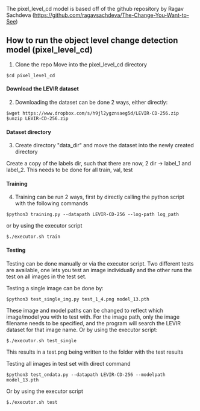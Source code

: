 
The pixel_level_cd model is based off of the github repository by Ragav Sachdeva (https://github.com/ragavsachdeva/The-Change-You-Want-to-See)

## How to run the object level change detection model (pixel_level_cd)
1. Clone the repo
Move into the pixel_level_cd directory
``` 
$cd pixel_level_cd
```
#### Download the LEVIR dataset
2. Downloading the dataset can be done 2 ways, either directly:
``` 
$wget https://www.dropbox.com/s/h9jl2ygznsaeg5d/LEVIR-CD-256.zip 
$unzip LEVIR-CD-256.zip
```

#### Dataset directory
3. Create directory "data_dir" and move the dataset into the newly created directory

Create a copy of the labels dir, such that there are now, 2 dir -> label_1 and label_2. This needs to be done for all train, val, test

#### Training
4. Training can be run 2 ways, first by directly calling the python script with the following commands
```
$python3 training.py --datapath LEVIR-CD-256 --log-path log_path
```
or by using the executor script
```
$./executor.sh train
```
#### Testing
Testing can be done manually or via the executor script. Two different tests are available, one lets you test an image individually and the other runs the test on all images in the test set.

Testing a single image can be done by:
```
$python3 test_single_img.py test_1_4.png model_13.pth
```
These image and model paths can be changed to reflect which image/model you with to test with. For the image path, only the image filename needs to be specified, and the program will search the LEVIR dataset for that image name.
Or by using the executor script:
```
$./executor.sh test_single
```
This results in a test.png being written to the folder with the test results

Testing all images in test set with direct command
```
$python3 test_ondata.py --datapath LEVIR-CD-256 --modelpath model_13.pth
```
Or by using the executor script
```
$./executor.sh test
```
